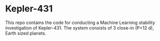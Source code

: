 # Kepler-431
This repo contains the code for conducting a Machine Learning stability investigation of Kepler-431. The system consists of 3 close-in (P<12 d), Earth sized planets. 
